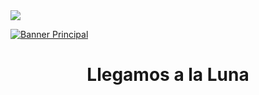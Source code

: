 <a href ="https://MCSuarez-Mason.github.io" target="_blank">
  <image src="https://clhg.com/blog/wp-content/uploads/2017/11/12009796_l-770x515.jpg"/>
  </a>


[![Banner Principal](https://git.eppr.link/assets/animated-head-banner.gif)](https://MCSuarez-Mason.github.io)
<h1 align="center" > 
Llegamos a la Luna
</h1>
  

